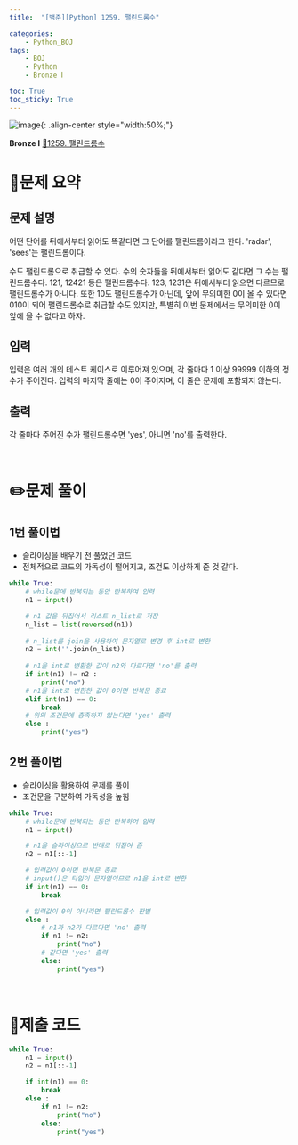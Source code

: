 ```yaml
---
title:  "[백준][Python] 1259. 팰린드롬수" 

categories: 
    - Python_BOJ
tags: 
    - BOJ
    - Python
    - Bronze Ⅰ

toc: True
toc_sticky: True
---
```

![image](https://github.com/user-attachments/assets/32319fe8-99e9-4031-b5d1-9f1909b510dc){: .align-center style="width:50%;"}

**Bronze Ⅰ** 
[🔗1259. 팰린드롬수](https://www.acmicpc.net/problem/1259)

# 📝문제 요약
## 문제 설명
어떤 단어를 뒤에서부터 읽어도 똑같다면 그 단어를 팰린드롬이라고 한다. 'radar', 'sees'는 팰린드롬이다.

수도 팰린드롬으로 취급할 수 있다. 수의 숫자들을 뒤에서부터 읽어도 같다면 그 수는 팰린드롬수다. 121, 12421 등은 팰린드롬수다. 123, 1231은 뒤에서부터 읽으면 다르므로 팰린드롬수가 아니다. 또한 10도 팰린드롬수가 아닌데, 앞에 무의미한 0이 올 수 있다면 010이 되어 팰린드롬수로 취급할 수도 있지만, 특별히 이번 문제에서는 무의미한 0이 앞에 올 수 없다고 하자.

## 입력
입력은 여러 개의 테스트 케이스로 이루어져 있으며, 각 줄마다 1 이상 99999 이하의 정수가 주어진다. 입력의 마지막 줄에는 0이 주어지며, 이 줄은 문제에 포함되지 않는다.


## 출력
각 줄마다 주어진 수가 팰린드롬수면 'yes', 아니면 'no'를 출력한다.


<br>

# ✏️문제 풀이
## 1번 풀이법
- 슬라이싱을 배우기 전 풀었던 코드
- 전체적으로 코드의 가독성이 떨어지고, 조건도 이상하게 준 것 같다.

```python
while True:
    # while문에 반복되는 동안 반복하여 입력
    n1 = input()

    # n1 값을 뒤집어서 리스트 n_list로 저장
    n_list = list(reversed(n1))
    
    # n_list를 join을 사용하여 문자열로 변경 후 int로 변환
    n2 = int(''.join(n_list))
    
    # n1을 int로 변환한 값이 n2와 다르다면 'no'를 출력
    if int(n1) != n2 :
        print("no")
    # n1을 int로 변환한 값이 0이면 반복문 종료
    elif int(n1) == 0:
        break
    # 위의 조건문에 충족하지 않는다면 'yes' 출력
    else :
        print("yes")
```


## 2번 풀이법
- 슬라이싱을 활용하여 문제를 풀이
- 조건문을 구분하여 가독성을 높힘
```python
while True:
    # while문에 반복되는 동안 반복하여 입력
    n1 = input()

    # n1을 슬라이싱으로 반대로 뒤집어 줌
    n2 = n1[::-1]

    # 입력값이 0이면 반복문 종료
    # input()은 타입이 문자열이므로 n1을 int로 변환
    if int(n1) == 0:
        break

    # 입력값이 0이 아니라면 팰린드롬수 판별
    else :
        # n1과 n2가 다르다면 'no' 출력
        if n1 != n2:
            print("no")
        # 같다면 'yes' 출력
        else:
            print("yes")
```

<br>

# 💯제출 코드
```python
while True:
    n1 = input()
    n2 = n1[::-1]

    if int(n1) == 0:
        break
    else :
        if n1 != n2:
            print("no")
        else:
            print("yes")
```